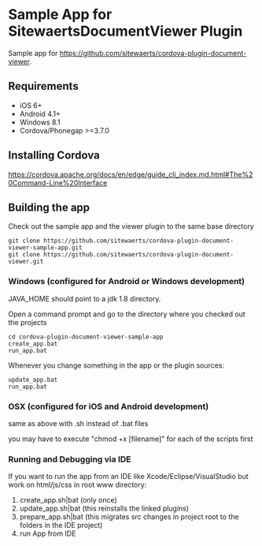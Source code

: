 Sample App for SitewaertsDocumentViewer Plugin
============================

Sample app for https://github.com/sitewaerts/cordova-plugin-document-viewer.

## Requirements ##

* iOS 6+
* Android 4.1+
* Windows 8.1
* Cordova/Phonegap >=3.7.0

## Installing Cordova ##

https://cordova.apache.org/docs/en/edge/guide_cli_index.md.html#The%20Command-Line%20Interface


## Building the app ##

Check out the sample app and the viewer plugin to the same base directory
```
git clone https://github.com/sitewaerts/cordova-plugin-document-viewer-sample-app.git
git clone https://github.com/sitewaerts/cordova-plugin-document-viewer.git
```

### Windows (configured for Android or Windows development) ###

JAVA_HOME should point to a jdk 1.8 directory.

Open a command prompt and go to the directory where you checked out the projects
```
cd cordova-plugin-document-viewer-sample-app
create_app.bat
run_app.bat
```

Whenever you change something in the app or the plugin sources:
```
update_app.bat
run_app.bat
```

### OSX (configured for iOS and Android development) ###

same as above with .sh instead of .bat files

you may have to execute "chmod +x [filename]" for each of the scripts first


### Running and Debugging via IDE ###

If you want to run the app from an IDE like Xcode/Eclipse/VisualStudio but work on html/js/css in root www directory:

1. create_app.sh|bat (only once)
2. update_app.sh|bat (this reinstalls the linked plugins)
3. prepare_app.sh|bat (this migrates src changes in project root to the folders in the IDE project)
4. run App from IDE
